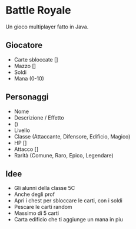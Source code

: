 # Battle Royale
Un gioco multiplayer fatto in Java.

## Giocatore
- Carte sbloccate []
- Mazzo []
- Soldi
- Mana (0-10)

## Personaggi
- Nome
- Descrizione / Effetto
-  ()
- Livello
- Classe (Attaccante, Difensore, Edificio, Magico)
- HP []
- Attacco []
- Rarità (Comune, Raro, Epico, Legendare)

## Idee
- Gli alunni della classe 5C
- Anche degli prof
- Apri i chest per sbloccare le carti, con i soldi
- Pescare le carti random
- Massimo di 5 carti
- Carta edificio che ti aggiunge un mana in piu